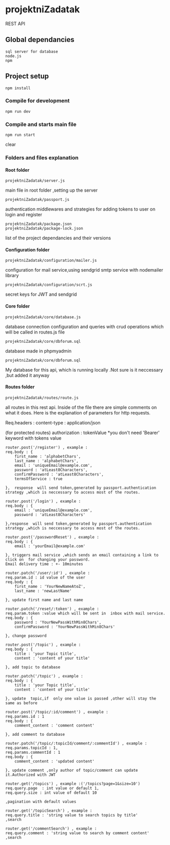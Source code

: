 # projektniZadatak
 REST API
## Global dependancies
```
sql server for database
node.js
npm

```
## Project setup
```
npm install
```

### Compile for development
```
npm run dev
```

### Compile and starts main file
```
npm run start
```
clear


### Folders and files explanation

#### Root folder
```
projektniZadatak/server.js
```
main file in root folder ,setting up the server
```
projektniZadatak/passport.js
```
authentication middlewares and strategies for adding tokens to user on login and register

```
projektniZadatak/package.json
projektniZadatak/package-lock.json
```
list of the project dependancies and their versions

#### Configuration folder
```
projektniZadatak/configuration/mailer.js
```
configuration for mail service,using sendgrid smtp service with nodemailer library

```
projektniZadatak/configuration/scrt.js
```
secret keys for JWT and sendgrid


#### Core folder
```
projektniZadatak/core/database.js
```
database connection configuration and queries with crud operations which will be called in routes.js file

```
projektniZadatak/core/dbforum.sql
```
database made in phpmyadmin 


```
projektniZadatak/core/dbforum.sql
```
My database for this api, which is running locally .Not sure is it neccessary ,but added it anyway

#### Routes folder
```
projektniZadatak/routes/route.js
```
 all routes in this rest api. Inside of the file there are simple comments on what it does.
 Here is the explanation of parameters for http requests.

 Req.headers : 
 content-type : application/json

(for protected routes)
 authorization : tokenValue    *you don't need 'Bearer' keyword with tokens value
 

```
router.post('/register') , example :
req.body : {
	first_name : 'alphabetChars',
	last_name : 'alphabetChars',
	email : 'uniqueEmail@example.com',
	password : 'atLeast8Characters',
	confirmPassword : 'atLeast8Characters',
	termsOfService : true

},  response  will send token,generated by passport.authentication strategy ,which is neccessary to access most of the routes. 

```

```
router.post('/login') , example :
req.body : {
	email : 'uniqueEmail@example.com',
	password : 'atLeast8Characters'

},response  will send token,generated by passport.authentication strategy ,which is neccessary to access most of the routes. 

```

```
router.post('/passwordReset') , example :
req.body : {
	email : 'yourEmail@example.com'

}, triggers mail service ,which sends an email containing a link to click on  for changing your password.
Email delivery time : +- 10minutes

```

```
router.patch('/user/:id') , example :
req.param.id : id value of the user
req.body : {
	first_name : 'YourNewNameAtoZ',
	last_name : 'newLastName'

}, update first name and last name
```

```
router.patch('/reset/:token') , example :
req.param.token :value which will be sent in  inbox with mail service. 
req.body : {
	password : 'YourNewPassWithMin8Chars',
	confirmPassword : 'YourNewPassWithMin8Chars'

}, change password
```

```
router.post('/topic') , example :
req.body : {
	title : 'your Topic title',
	content : 'content of your title'

}, add topic to database
```

```
router.patch('/topic') , example :
req.body : {
	title : 'your Topic title',
	content : 'content of your title'

}, update  topic,if  only one value is passed ,other will stay the same as before
```

```
router.post('/topic/:id/comment') , example :
req.params.id : 1
req.body : {
	comment_content : 'comment content'

}, add comment to database
```
```
router.patch('/topic/:topicId/comment/:commentId') , example :
req.params.topicId : 1,
req.params.commentId : 1
req.body : {
	comment_content : 'updated content'

}, update comment ,only author of topic/comment can update it.Authorized with JWT 
```
```
router.get('/topics') , example :('/topics?page=1&size=10')
req.query.page  : int value or default 1,
req.query.size : int value of default 10

,pagination with default values
```

```
router.get('/topicSearch') , example : 
req.query.title : 'string value to search topics by title'
,search
```

```
router.get('/commentSearch') , example :
req.query.comment : 'string value to search by comment content'
,search
```